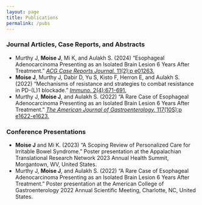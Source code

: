```yaml
---
layout: page
title: Publications
permalink: /pubs
---
```


### Journal Articles, Case Reports, and Abstracts
- Murthy J, **Moise J**, Mi K, and Aulakh S. (2024) “Esophageal Adenocarcinoma Presenting as an Isolated Brain Lesion 6 Years After Treatment.” <a href="http://doi.org/10.14309/crj.0000000000001263">*ACG Case Reports Journal.* 11(2):p e01263.</a>
- **Moise J**, Murthy J, Dabir D, Yu S, Kisto F, Herron E, and Aulakh S. (2022) “Mechanisms of resistance and strategies to combat resistance in PD-(L)1 blockade.” <a href="https://doi.org/10.3390/immuno2040041">*Immuno.* 2(4):671-691.</a> 
- Murthy J, **Moise J**, and Aulakh S. (2022) “A Rare Case of Esophageal Adenocarcinoma Presenting as an Isolated Brain Lesion 6 Years After Treatment.” <a href="https://doi.org/10.14309/01.ajg.0000866356.86777.53">*The American Journal of Gastroenterology.* 117(10S):p e1622-e1623.</a>

### Conference Presentations
- **Moise J** and Mi K. (2023) “A Scoping Review of Personalized Care for Irritable Bowel Syndrome.” Poster presentation at the Appalachian Translational Research Network 2023 Annual Health Summit, Morgantown, WV, United States. 
- Murthy J, **Moise J**, and Aulakh S. (2022) “A Rare Case of Esophageal Adenocarcinoma Presenting as an Isolated Brain Lesion 6 Years After Treatment.” Poster presentation at the American College of Gastroenterology 2022 Annual Scientific Meeting, Charlotte, NC, United States. 

